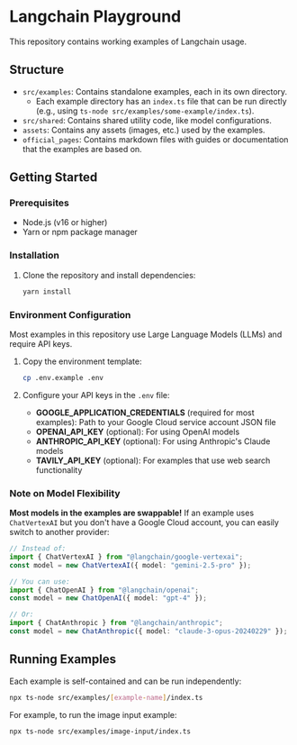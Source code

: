 # Langchain Playground

This repository contains working examples of Langchain usage.

## Structure

- `src/examples`: Contains standalone examples, each in its own directory.
  - Each example directory has an `index.ts` file that can be run directly (e.g., using `ts-node src/examples/some-example/index.ts`).
- `src/shared`: Contains shared utility code, like model configurations.
- `assets`: Contains any assets (images, etc.) used by the examples.
- `official_pages`: Contains markdown files with guides or documentation that the examples are based on.

## Getting Started

### Prerequisites

- Node.js (v16 or higher)
- Yarn or npm package manager

### Installation

1. Clone the repository and install dependencies:
   ```bash
   yarn install
   ```

### Environment Configuration

Most examples in this repository use Large Language Models (LLMs) and require API keys. 

1. Copy the environment template:
   ```bash
   cp .env.example .env
   ```

2. Configure your API keys in the `.env` file:
   - **GOOGLE_APPLICATION_CREDENTIALS** (required for most examples): Path to your Google Cloud service account JSON file
   - **OPENAI_API_KEY** (optional): For using OpenAI models
   - **ANTHROPIC_API_KEY** (optional): For using Anthropic's Claude models
   - **TAVILY_API_KEY** (optional): For examples that use web search functionality

### Note on Model Flexibility

**Most models in the examples are swappable!** If an example uses `ChatVertexAI` but you don't have a Google Cloud account, you can easily switch to another provider:

```typescript
// Instead of:
import { ChatVertexAI } from "@langchain/google-vertexai";
const model = new ChatVertexAI({ model: "gemini-2.5-pro" });

// You can use:
import { ChatOpenAI } from "@langchain/openai";
const model = new ChatOpenAI({ model: "gpt-4" });

// Or:
import { ChatAnthropic } from "@langchain/anthropic";
const model = new ChatAnthropic({ model: "claude-3-opus-20240229" });
```

## Running Examples

Each example is self-contained and can be run independently:

```bash
npx ts-node src/examples/[example-name]/index.ts
```

For example, to run the image input example:

```bash
npx ts-node src/examples/image-input/index.ts
```
